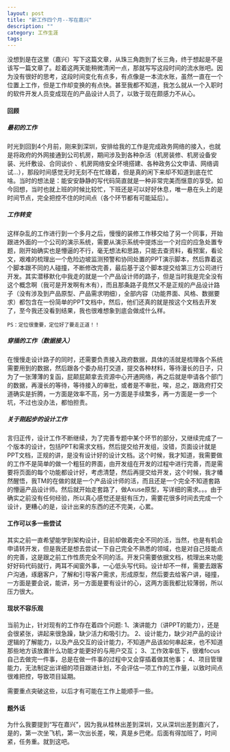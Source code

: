 ```yaml
---
layout: post
title: "新工作四个月--写在嘉兴"
description: ""
category: 工作生涯
tags: 
---
```


没想到是在这里（嘉兴）写下这篇文章，从珠三角跑到了长三角，终于想起是不是该写一篇文章了。趁着这两天能稍微清闲一点，那就写写这段时间的流水账吧。因为没有很好的思考，这段时间变化有点多，有点像是一本流水账，虽然一直在一个位置上工作，但是工作却变换的有点快。甚至我都不知道，我怎么就从一个入职时的软件开发人员变成现在的产品设计人员了，以致于现在颇感力不从心。  

####   回顾
#####  最初的工作
时光到回到4个月前，刚来到深圳，安排给我的工作是完成政务网络的接入，也就是将政府的外网接通到公司机房，期间涉及到各种杂活（机房装修、机房设备安装、光纤敷设、合同谈价 、机房网络安全环境搭建、各种政务公文申请、网络调试...），那段时间感觉无时无刻不在忙碌着，但是真的闲下来却不知道到底在忙啥。当时的想法是：能安安静静的写代码简直就是一种非常完美而惬意的享受。如今回想，当时也就上班的时候比较忙，下班还是可以好好休息，唯一悬在头上的是时间节点，完全把控不住的时间点（各个环节都有可能延后）。
#####  工作转变
这样杂乱的工作进行到一个多月之后，慢慢的装修工作移交给了另一个同事，开始跟进外面的一个公司的演示系统，需要从演示系统中提炼出一个对应的应急处置专题，刚开始确实也是懵逼的不行，毫无想法和思路，只能去查资料，看预案，看论文，艰难的梳理出一个危险边坡监测预警和协同处置的PPT演示脚本，然后靠着这个脚本跟不同的人碰撞，不断修改完善，最后基于这个脚本提交给第三方公司进行开发。其实潜移默化中我走的就是一个产品设计师的路子，但是当时我是完全没有这个概念啊（我可是开发啊有木有），而且那条路子竟然又不是正规的产品设计路子（没有涉及到产品原型、产品需求明细），全部内容（功能界面、风格、数据要求）都包含在一份简单的PPT文档中，然后，他们还真的就是按这个文档去开发了，至今我还没看到结果，我也很难想象到底会做成什么样。  

    PS：定位很重要，定位好了要走正道！！

#####  穿插的工作（数据接入）
在慢慢走设计路子的同时，还需要负责接入政府数据，具体的活就是梳理各个系统需要用到的数据，然后跟各个委办局打交道，提交各种材料，等待漫长的日子，只为了一张薄薄的复函，屁颠屁颠拿去资源中心开通网络，再之后就是申请各个部门的数据，再漫长的等待，等待接入的审批，或者是不审批，唉，总之，跟政府打交道确实是折腾，一方面是效率不高，另一方面是手续繁多，再一方面是一步一个坑，不过也没办法，都怕担责。

#####  关于刚起步的设计工作
言归正传，设计工作不断继续，为了完善专题中某个环节的部分，又继续完成了一个版本的设计，包括PPT和需求文档，然后提交给开发组，没错，页面设计就是PPT文档，正规的讲，是没有设计好的设计文档。这个时候，我才知道，我需要做的工作不是简单的做一个粗狂的界面，由开发组在开发的过程中进行完善，而是需要将页面的每个功能都设计好，考虑清楚，然后再提交给开发，这个时候，我才幡然醒悟，我TM的在做的就是一个产品设计师的活，而且还是一个完全不知道套路的懵逼产品设计师。然后就开始走套路了，做Axuse原型，写详细的需求。。。由于确实之前没有任何经验，所以真心感觉还是挺有压力，需要花很多时间去完成一个设计，更糟心的是，设计出来的东西的还不完美，心累。

####   工作可以多一些尝试
其实之前一直希望能学到架构设计，目前却做着完全不同的活，当然，也是有机会申请转开发，但是我还是想去尝试一下自己完全不熟悉的领域，也是对自己技能点的完善，这是跟之前工作性质完全不同的活。开发只需要依据文档，梳理出来功能好好码代码就行，两耳不闻窗外事，一心低头写代码。设计却不一样，需要去跟客户沟通，琢磨客户，了解和引导客户需求，形成原型，然后要去给客户讲，碰撞，一方面是要会说，能讲，另一方面是要有设计的心，这两方面我都比较薄弱，所以压力很大。

####   现状不容乐观
当前为止，针对现有的工作存在着四个问题:
1、演讲能力（讲PPT的能力），还是会很紧张，讲起来很急躁，缺少活力和吸引力。
2、设计能力，缺少对产品的设计逻辑的了解能力，以及产品交互的设计能力，不知道产品该如何串起来，也不知道那些地方该放置什么功能才能更好的与用户交互；
3、工作效率低下，很难focus自己去做完一件事，总是在做一件事的过程中又会穿插着做其他事；
4、项目管理能力，无法制定出详细的项目跟进计划，不会评估一项工作的工作量，以致时间点很难把控，导致项目延期。


需要重点突破这些，以后才有可能在工作上能顺手一些。

####    题外话
为什么我要提到“写在嘉兴”，因为我从桂林出差到深圳，又从深圳出差到嘉兴了，是的，第一次坐飞机，第一次出长差，唉，真是乡巴佬。后面有得加班了，时间紧，任务重。就到这吧。

